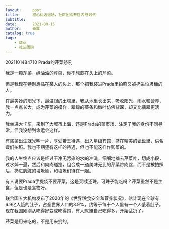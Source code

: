 ```yaml
---
layout:     post
title:      橙心优选退场，社区团购开启内卷时代
subtitle:   
date:       2021-09-15
author:     奋翼
catalog: true
tags:
    - 商业
    - 社区团购
---
```


 2021101484710 Prada的芹菜怒吼

我是一颗芹菜，绿油油的芹菜，你不想戴在头上的芹菜。

但是我现在特别想插在某人的头上，那个把我装进Prada里拍照又被扔进垃圾桶的人。

在最美妙的阳光下，最温润的土壤里，我从地里长出来，吸收阳光、雨水和营养，我一点点长大，成为芹菜的模样：翠绿的茎条和嫩叶仿佛翡翠，却又比翡翠更活力。

我坐进大卡车，来到了大城市上海，还是Prada的菜市场，注定了我的身份不同寻常，但我没想到命运会这样。

有些菜出生就光明一片，享受帝王待遇，出入星级宾馆，盛在精美的瓷盘里，供名媛们拍照。我也不期望有这样的待遇，但也不能这样作贱菜的。

我的人生终点应该是经过干净无污染的水的冲洗，细细地摘去芹菜叶，切成小段，过水焯一遍，然后和肉肉碰撞，组合成一道美味无比的芹菜炒肉丝，而不是被拍照后，扔进肮脏的垃圾桶，和垃圾们待在一起。

有人说要Prada手提袋不要芹菜，这是买椟还珠。可珠子能吃吗？芹菜虽然不是主食，但是也是食物呀。

联合国五大机构发布了2020年的《世界粮食安全和营养状况》，估计现在全球有6.9亿人饿的肚子，占全世界人口的8.9%，约等于每十个人里有一个人饿着肚子。现在我国刚刚从吃得好变成吃得饱，有人就嫌自己吃得多，开始乱扔了。

芹菜是用来吃的，不是用来扔的。